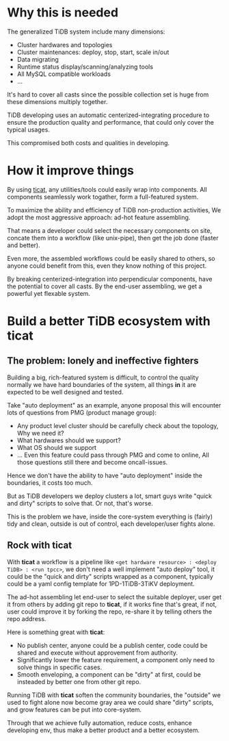 # Why this is needed
The generalized TiDB system include many dimensions:
* Cluster hardwares and topologies
* Cluster maintenances: deploy, stop, start, scale in/out
* Data migrating
* Runtime status display/scanning/analyzing tools
* All MySQL compatible workloads
* ...

It's hard to cover all casts since the possible collection set is huge from these dimensions multiply together.

TiDB developing uses an automatic centerized-integrating procedure to ensure the production quality and performance,
that could only cover the typical usages.

This compromised both costs and qualities in developing.

# How it improve things
By using [ticat](https://github.com/innerr/ticat), any utilities/tools could easily wrap into components.
All components seamlessly work togather, form a full-featured system.

To maximize the ability and efficiency of TiDB non-production activities,
We adopt the most aggressive approach: ad-hot feature assembling.

That means a developer could select the necessary components on site,
concate them into a workflow (like unix-pipe), then get the job done (faster and better).

Even more, the assembled workflows could be easily shared to others,
so anyone could benefit from this, even they know nothing of this project.

By breaking centerized-integration into perpendicular components,
have the potential to cover all casts.
By the end-user assembling, we get a powerful yet flexable system.

# Build a better TiDB ecosystem with ticat

## The problem: lonely and ineffective fighters
Building a big, rich-featured system is difficult,
to control the quality normally we have hard boundaries of the system,
all things **in** it are expected to be well designed and tested.

Take "auto deployment" as an example,
anyone proposal this will encounter lots of questions from PMG (product manage group):
* Any product level cluster should be carefully check about the topology, Why we need it?
* What hardwares should we support?
* What OS should we support
* ...
Even this feature could pass through PMG and come to online,
All those questions still there and become oncall-issues.

Hence we don't have the ability to have "auto deployment" inside the boundaries,
it costs too much.

But as TiDB developers we deploy clusters a lot,
smart guys write "quick and dirty" scripts to solve that. Or not, that's worse.

This is the problem we have, inside the core-system everything is (fairly) tidy and clean,
outside is out of control, each developer/user fights alone.

## Rock with ticat
With **ticat** a workflow is a pipeline like `<get hardware resource> : <deploy TiDB> : <run tpcc>`,
we don't need a well implement "auto deploy" tool,
it could be the "quick and dirty" scripts wrapped as a component,
typically could be a yaml config template for 1PD-1TiDB-3TiKV deployment.

The ad-hot assembling let end-user to select the suitable deployer,
user get it from others by adding git repo to **ticat**,
if it works fine that's great, if not, user could improve it by forking the repo,
re-share it by telling others the repo address.

Here is something great with **ticat**:
* No publish center, anyone could be a publish center, code could be shared and execute without approvement from authority.
* Significantly lower the feature requirement, a component only need to solve things in specific cases.
* Smooth enveloping, a component can be "dirty" at first, could be insteaded by better one from other git repo.

Running TiDB with **ticat** soften the community boundaries,
the "outside" we used to fight alone now become gray area we could share "dirty" scripts,
and grow features can be put into core-system.

Through that we achieve fully automation, reduce costs, enhance developing env,
thus make a better product and a better ecosystem.
